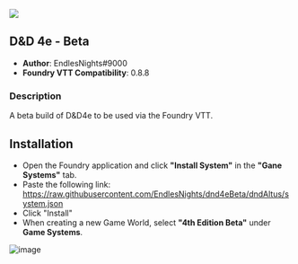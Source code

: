 ![](https://img.shields.io/badge/Foundry-v0.8.8-informational)

## D&D 4e - Beta
* **Author**: EndlesNights#9000
* **Foundry VTT Compatibility**: 0.8.8

### Description
A beta build of D&D4e to be used via the Foundry VTT.

## Installation
* Open the Foundry application and click **"Install System"** in the **"Gane Systems"** tab.
* Paste the following link: https://raw.githubusercontent.com/EndlesNights/dnd4eBeta/dndAltus/system.json
* Click "Install"
* When creating a new Game World, select **"4th Edition Beta"** under **Game Systems**.

![image](https://user-images.githubusercontent.com/58280840/122214010-991a4d80-ce77-11eb-8b55-98f537e93ebf.png)
